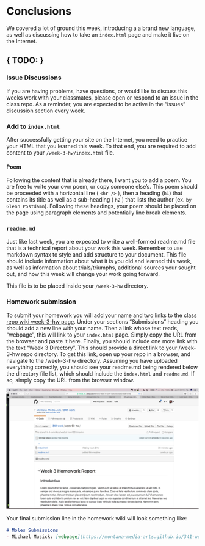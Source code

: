 # Conclusions
We covered a lot of ground this week, introducing a a brand new language, as well as discussing how to take an `index.html` page and make it live on the Internet. 

## { TODO: }

### Issue Discussions
If you are having problems, have questions, or would like to discuss this weeks work with your classmates, please open or respond to an issue in the class repo. As a reminder, you are expected to be active in the “issues” discussion section every week. 

### Add to `index.html`
After successfully getting your site on the Internet, you need to practice your HTML that you learned this week. To that end, you are required to add content to your `/week-3-hw/index.html` file. 

#### Poem
Following the content that is already there, I want you to add a poem. You are free to write your own poem, or copy someone else’s. This poem should be proceeded with a horizontal line ( `<hr />` ), then a heading (`h1`) that contains its title as well as a sub-heading ( `h2` ) that lists the author (ex. `by Glenn Postdamn`). Following these headings, your poem should be placed on the page using paragraph elements and potentially line break elements. 

### `readme.md`
Just like last week, you are expected to write a well-formed readme.md file that is a technical report about your work this week. Remember to use markdown syntax to style and add structure to your document. This file should include information about what it is you did and learned this week, as well as information about trials/triumphs, additional sources your sought out, and how this week will change your work going forward. 

This file is to be placed inside your `/week-3-hw` directory. 

### Homework submission
To submit your homework you will add your name and two links to the [class repo wiki week-3-hw page](#). Under your sections “Submissions” heading you should add a new line with your name. Then a link whose text reads, “webpage”, this will link to your `index.html` page. Simply copy the URL from the browser and paste it here. Finally, you should include one more link with the text “Week 3 Directory”. This should provide a direct link to your /week-3-hw repo directory. To get this link, open up your repo in a browser, and navigate to the /week-3-hw directory. Assuming you have uploaded everything correctly, you should see your readme.md being rendered below the directory file list, which should include the `index.html` and `readme.md`. If so, simply copy the URL from the browser window. 

![Example of week 3 hw submission](imgs/week_3_sub_ex.png)

Your final submission line in the homework wiki will look something like:
```markdown
# Moles Submissions
- Michael Musick: [webpage](https://montana-media-arts.github.io/341-work/week-03-hw/) - [Week 3 Directory](https://github.com/Montana-Media-Arts/341-work/tree/master/week-03-hw)
```